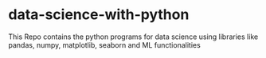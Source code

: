# data-science-with-python
This Repo contains the python programs for data science using libraries like pandas, numpy, matplotlib, seaborn and ML functionalities
